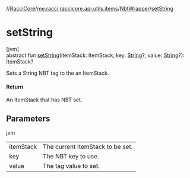 //[RacciCore](../../../index.md)/[me.racci.raccicore.api.utils.items](../index.md)/[NbtWrapper](index.md)/[setString](set-string.md)

# setString

[jvm]\
abstract fun [setString](set-string.md)(itemStack: ItemStack, key: [String](https://kotlinlang.org/api/latest/jvm/stdlib/kotlin/-string/index.html)?, value: [String](https://kotlinlang.org/api/latest/jvm/stdlib/kotlin/-string/index.html)?): ItemStack?

Sets a String NBT tag to the an ItemStack.

#### Return

An ItemStack that has NBT set.

## Parameters

jvm

| | |
|---|---|
| itemStack | The current ItemStack to be set. |
| key | The NBT key to use. |
| value | The tag value to set. |
